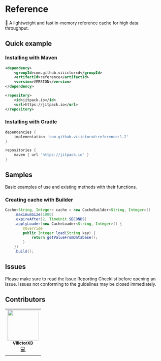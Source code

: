 
<p align="center">
<h1>Reference</h1>
🚀 A lightweight and fast in-memory reference cache for high data throughput.
</p>

<h2>Quick example</h2>
<h3>Installing with Maven</h3>

```xml
<dependency>
    <groupId>com.github.viiictorxd</groupId>
    <artifactId>reference</artifactId>
    <version>VERSION</version>
</dependency>
```

```xml
<repository>
    <id>jitpack.io</id>
    <url>https://jitpack.io</url>
</repository>
```

<h3>Installing with Gradle</h3>

```gradle
dependencies {
    implementation 'com.github.viiictorxd:reference:1.2'
}
```

```gradle
repositories {
    maven { url 'https://jitpack.io' }
}
```

<h2>Samples</h2>
Basic examples of use and existing methods with their functions.

<h3>Creating cache with Builder</h3>

```java
Cache<String, Integer> cache = new CacheBuilder<String, Integer>()
    .maximumSize(1000)
    .expireAfter(2, TimeUnit.SECONDS)
    .applyLoader(new CacheLoader<String, Integer>() {
        @Override
        public Integer load(String key) {
            return getValueFromDatabase();
        }
    })
    .build();
```

<h2>Issues</h2>
Please make sure to read the Issue Reporting Checklist before opening an issue. Issues not conforming to the guidelines may be closed immediately.

<h2>Contributors</h2>
<table>
  <tr>
    <td align="center"><a href="https://github.com/ViiictorXD">
<img src="https://avatars3.githubusercontent.com/u/38568440?v=4" width="100px;" alt=""/><br /><sub><b>ViiictorXD</b></sub></a><br /><a href="https://github.com/ViiictorXD/fast-cache/commits?author=ViiictorXD" title="Code">💻</a></td>
  </tr>
</table>
